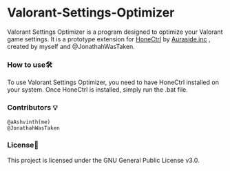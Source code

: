 
# Valorant-Settings-Optimizer

Valorant Settings Optimizer is a program designed to optimize your Valorant game settings. It is a prototype extension for <a href="https://github.com/auraside/HoneCtrl">HoneCtrl</a> by <a href="https://github.com/auraside">Auraside.inc</a> , created by myself and @JonathahWasTaken.


### How to use🛠️

To use Valorant Settings Optimizer, you need to have HoneCtrl installed on your system. Once HoneCtrl is installed, simply run the .bat file.

### Contributors 💡

    @aAshvinth(me)
    @JonathahWasTaken

### License📄

This project is licensed under the GNU General Public License v3.0.
